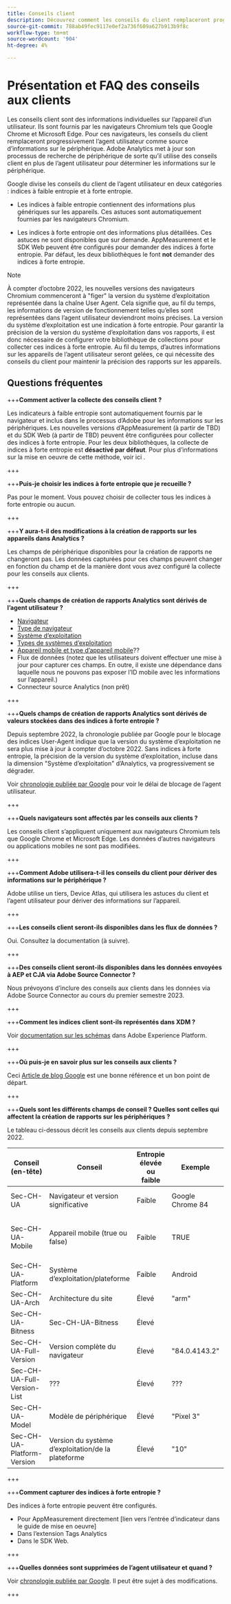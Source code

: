```yaml
---
title: Conseils client
description: Découvrez comment les conseils du client remplaceront progressivement l’agent utilisateur en tant que source des informations sur le périphérique.
source-git-commit: 788ab49fec9117e0ef2a736f609a627b913b9f8c
workflow-type: tm+mt
source-wordcount: '904'
ht-degree: 4%

---
```



# Présentation et FAQ des conseils aux clients

Les conseils client sont des informations individuelles sur l’appareil d’un utilisateur. Ils sont fournis par les navigateurs Chromium tels que Google Chrome et Microsoft Edge. Pour ces navigateurs, les conseils du client remplaceront progressivement l’agent utilisateur comme source d’informations sur le périphérique. Adobe Analytics met à jour son processus de recherche de périphérique de sorte qu’il utilise des conseils client en plus de l’agent utilisateur pour déterminer les informations sur le périphérique.

Google divise les conseils du client de l’agent utilisateur en deux catégories : indices à faible entropie et à forte entropie.

* Les indices à faible entropie contiennent des informations plus génériques sur les appareils. Ces astuces sont automatiquement fournies par les navigateurs Chromium.

* Les indices à forte entropie ont des informations plus détaillées. Ces astuces ne sont disponibles que sur demande. AppMeasurement et le SDK Web peuvent être configurés pour demander des indices à forte entropie. Par défaut, les deux bibliothèques le font **not** demander des indices à forte entropie.

>[!NOTE]
>
>À compter d’octobre 2022, les nouvelles versions des navigateurs Chromium commenceront à &quot;figer&quot; la version du système d’exploitation représentée dans la chaîne User Agent. Cela signifie que, au fil du temps, les informations de version de fonctionnement telles qu’elles sont représentées dans l’agent utilisateur deviendront moins précises. La version du système d’exploitation est une indication à forte entropie. Pour garantir la précision de la version du système d’exploitation dans vos rapports, il est donc nécessaire de configurer votre bibliothèque de collections pour collecter ces indices à forte entropie. Au fil du temps, d’autres informations sur les appareils de l’agent utilisateur seront gelées, ce qui nécessite des conseils du client pour maintenir la précision des rapports sur les appareils.

## Questions fréquentes

+++**Comment activer la collecte des conseils client ?**

Les indicateurs à faible entropie sont automatiquement fournis par le navigateur et inclus dans le processus d’Adobe pour les informations sur les périphériques. Les nouvelles versions d’AppMeasurement (à partir de TBD) et du SDK Web (à partir de TBD) peuvent être configurées pour collecter des indices à forte entropie. Pour les deux bibliothèques, la collecte de indices à forte entropie est **désactivé par défaut**. Pour plus d’informations sur la mise en oeuvre de cette méthode, voir ici .

+++

+++**Puis-je choisir les indices à forte entropie que je recueille ?**

Pas pour le moment. Vous pouvez choisir de collecter tous les indices à forte entropie ou aucun.

+++

+++**Y aura-t-il des modifications à la création de rapports sur les appareils dans Analytics ?**

Les champs de périphérique disponibles pour la création de rapports ne changeront pas. Les données capturées pour ces champs peuvent changer en fonction du champ et de la manière dont vous avez configuré la collecte pour les conseils aux clients.

+++

+++**Quels champs de création de rapports Analytics sont dérivés de l’agent utilisateur ?**

* [Navigateur](https://experienceleague.adobe.com/docs/analytics/components/dimensions/browser.html?lang=en)
* [Type de navigateur](https://experienceleague.adobe.com/docs/analytics/components/dimensions/browser-type.html?lang=en)
* [Système d’exploitation](https://experienceleague.adobe.com/docs/analytics/components/dimensions/operating-systems.html?lang=en)
* [Types de systèmes d’exploitation](https://experienceleague.adobe.com/docs/analytics/components/dimensions/operating-system-types.html?lang=en)
* [Appareil mobile et type d’appareil mobile](https://experienceleague.adobe.com/docs/analytics/components/dimensions/mobile-dimensions.html?lang=en)??
* Flux de données (notez que les utilisateurs doivent effectuer une mise à jour pour capturer ces champs. En outre, il existe une dépendance dans laquelle nous ne pouvons pas exposer l’ID mobile avec les informations sur l’appareil.)
* Connecteur source Analytics (non prêt)

+++

+++**Quels champs de création de rapports Analytics sont dérivés de valeurs stockées dans des indices à forte entropie ?**

Depuis septembre 2022, la chronologie publiée par Google pour le blocage des indices User-Agent indique que la version du système d’exploitation ne sera plus mise à jour à compter d’octobre 2022. Sans indices à forte entropie, la précision de la version du système d’exploitation, incluse dans la dimension &quot;Système d’exploitation&quot; d’Analytics, va progressivement se dégrader.

Voir [chronologie publiée par Google](https://blog.chromium.org/2021/09/user-agent-reduction-origin-trial-and-dates.html) pour voir le délai de blocage de l’agent utilisateur.

+++

+++**Quels navigateurs sont affectés par les conseils aux clients ?**

Les conseils client s’appliquent uniquement aux navigateurs Chromium tels que Google Chrome et Microsoft Edge. Les données d’autres navigateurs ou applications mobiles ne sont pas modifiées.

+++

+++**Comment Adobe utilisera-t-il les conseils du client pour dériver des informations sur le périphérique ?**

Adobe utilise un tiers, Device Atlas, qui utilisera les astuces du client et l’agent utilisateur pour dériver des informations sur l’appareil.

+++

+++**Les conseils client seront-ils disponibles dans les flux de données ?**

Oui. Consultez la documentation (à suivre).

+++

+++**Des conseils client seront-ils disponibles dans les données envoyées à AEP et CJA via Adobe Source Connector ?**

Nous prévoyons d’inclure des conseils aux clients dans les données via Adobe Source Connector au cours du premier semestre 2023.

+++

+++**Comment les indices client sont-ils représentés dans XDM ?**

Voir [documentation sur les schémas](https://github.com/adobe/xdm/blob/master/components/datatypes/browserdetails.schema.json#L121) dans Adobe Experience Platform.

+++

+++**Où puis-je en savoir plus sur les conseils aux clients ?**

Ceci [Article de blog Google](https://web.dev/user-agent-client-hints/) est une bonne référence et un bon point de départ.

+++

+++**Quels sont les différents champs de conseil ? Quelles sont celles qui affectent la création de rapports sur les périphériques ?**

Le tableau ci-dessous décrit les conseils aux clients depuis septembre 2022.

| Conseil (en-tête) | Conseil | Entropie élevée ou faible | Exemple | Champs de création de rapports Analytics |
| --- | --- | --- | --- | --- |
| Sec-CH-UA | Navigateur et version significative | Faible | Google Chrome 84 | [Navigateur](https://experienceleague.adobe.com/docs/analytics/components/dimensions/browser.html?lang=en) et [Type de navigateur](https://experienceleague.adobe.com/docs/analytics/components/dimensions/browser-type.html?lang=en) |
| Sec-CH-UA-Mobile | Appareil mobile (true ou false) | Faible | TRUE | [Appareil mobile et type d’appareil mobile](https://experienceleague.adobe.com/docs/analytics/components/dimensions/mobile-dimensions.html?lang=en)?? |
| Sec-CH-UA-Platform | Système d’exploitation/plateforme | Faible | Android | [Système d’exploitation](https://experienceleague.adobe.com/docs/analytics/components/dimensions/operating-systems.html?lang=en) |
| Sec-CH-UA-Arch | Architecture du site | Élevé | &quot;arm&quot; | Aucun? |
| Sec-CH-UA-Bitness | Sec-CH-UA-Bitness | Élevé |  | Aucun? |
| Sec-CH-UA-Full-Version | Version complète du navigateur | Élevé | &quot;84.0.4143.2&quot; | Aucun? |
| Sec-CH-UA-Full-Version-List | ??? | Élevé | ??? | Aucun? |
| Sec-CH-UA-Model | Modèle de périphérique | Élevé | &quot;Pixel 3&quot; | Aucun? |
| Sec-CH-UA-Platform-Version | Version du système d’exploitation/de la plateforme | Élevé | &quot;10&quot; | [Système d’exploitation](https://experienceleague.adobe.com/docs/analytics/components/dimensions/operating-systems.html?lang=en) |

+++

+++**Comment capturer des indices à forte entropie ?**

Des indices à forte entropie peuvent être configurés.

* Pour AppMeasurement directement [lien vers l’entrée d’indicateur dans le guide de mise en oeuvre]
* Dans l’extension Tags Analytics
* Dans le SDK Web.

+++

+++**Quelles données sont supprimées de l’agent utilisateur et quand ?**

Voir [chronologie publiée par Google](https://blog.chromium.org/2021/09/user-agent-reduction-origin-trial-and-dates.html). Il peut être sujet à des modifications.

+++
